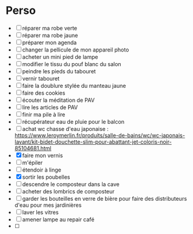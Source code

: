 
# Perso

- [ ] réparer ma robe verte
- [ ] réparer ma robe jaune
- [ ] préparer mon agenda
- [ ] changer la pellicule de mon appareil photo
- [ ] acheter un mini pied de lampe
- [ ] modifier le tissu du pouf blanc du salon
- [ ] peindre les pieds du tabouret
- [ ] vernir tabouret
- [ ] faire la doublure stylée du manteau jaune
- [ ] faire des cookies
- [ ] écouter la méditation de PAV
- [ ] lire les articles de PAV
- [ ] finir ma pile à lire
- [ ] récupérateur eau de pluie pour le balcon
- [ ] achat wc chasse d'eau japonaise : https://www.leroymerlin.fr/produits/salle-de-bains/wc/wc-japonais-lavant/kit-bidet-douchette-slim-pour-abattant-jet-coloris-noir-85104681.html
- [x] faire mon vernis
- [ ] m'épiler
- [ ] étendoir à linge
- [x] sortir les poubelles
- [ ] descendre le composteur dans la cave
- [ ] acheter des lombrics de composteur
- [ ] garder les bouteilles en verre de bière pour faire des distributeurs d'eau pour mes jardinières
- [ ] laver les vitres
- [ ] amener lampe au repair café
- [ ] 
